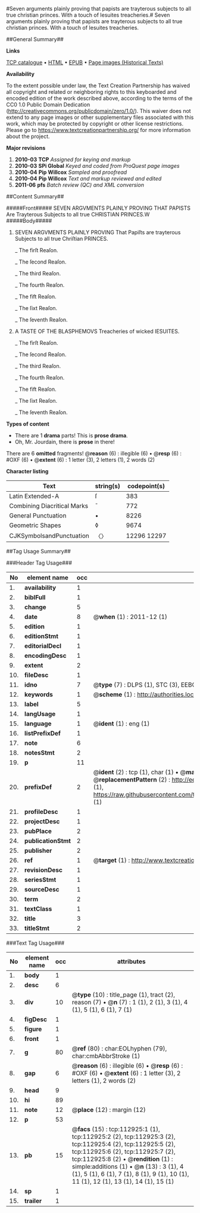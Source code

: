 #Seven arguments plainly proving that papists are trayterous subjects to all true christian princes. With a touch of Iesuites treacheries.#
Seven arguments plainly proving that papists are trayterous subjects to all true christian princes. With a touch of Iesuites treacheries.

##General Summary##

**Links**

[TCP catalogue](http://www.ota.ox.ac.uk/tcp/)  • 
[HTML](http://tei.it.ox.ac.uk/tcp/Texts-HTML/free/A92/A92961.html)  • 
[EPUB](http://tei.it.ox.ac.uk/tcp/Texts-EPUB/free/A92/A92961.epub) • 
[Page images (Historical Texts)](https://historicaltexts.jisc.ac.uk/eebo-99860800e)

**Availability**

To the extent possible under law, the Text Creation Partnership has waived all copyright and related or neighboring rights to this keyboarded and encoded edition of the work described above, according to the terms of the CC0 1.0 Public Domain Dedication (http://creativecommons.org/publicdomain/zero/1.0/). This waiver does not extend to any page images or other supplementary files associated with this work, which may be protected by copyright or other license restrictions. Please go to https://www.textcreationpartnership.org/ for more information about the project.

**Major revisions**

1. __2010-03__ __TCP__ *Assigned for keying and markup*
1. __2010-03__ __SPi Global__ *Keyed and coded from ProQuest page images*
1. __2010-04__ __Pip Willcox__ *Sampled and proofread*
1. __2010-04__ __Pip Willcox__ *Text and markup reviewed and edited*
1. __2011-06__ __pfs__ *Batch review (QC) and XML conversion*

##Content Summary##

#####Front#####
SEVEN ARGVMENTS PLAINLY PROVING THAT PAPISTS Are Trayterous Subjects to all true CHRISTIAN PRINCES.W
#####Body#####

1. SEVEN ARGVMENTS PLAINLY PROVING That Papiſts are trayterous Subjects to all true Chriſtian PRINCES.

    _ The firſt Reaſon.

    _ The ſecond Reaſon.

    _ The third Reaſon.

    _ The fourth Reaſon.

    _ The fift Reaſon.

    _ The ſixt Reaſon.

    _ The ſeventh Reaſon.

1. A TASTE OF THE BLASPHEMOVS Treacheries of wicked IESUITES.

    _ The firſt Reaſon.

    _ The ſecond Reaſon.

    _ The third Reaſon.

    _ The fourth Reaſon.

    _ The fift Reaſon.

    _ The ſixt Reaſon.

    _ The ſeventh Reaſon.

**Types of content**

  * There are 1 **drama** parts! This is **prose drama**.
  * Oh, Mr. Jourdain, there is **prose** in there!

There are 6 **omitted** fragments! 
 @__reason__ (6) : illegible (6)  •  @__resp__ (6) : #OXF (6)  •  @__extent__ (6) : 1 letter (3), 2 letters (1), 2 words (2)

**Character listing**


|Text|string(s)|codepoint(s)|
|---|---|---|
|Latin Extended-A|ſ|383|
|Combining             Diacritical Marks|̄|772|
|General Punctuation|•|8226|
|Geometric Shapes|◊|9674|
|CJKSymbolsandPunctuation|〈〉|12296 12297|

##Tag Usage Summary##

###Header Tag Usage###

|No|element name|occ|attributes|
|---|---|---|---|
|1.|__availability__|1||
|2.|__biblFull__|1||
|3.|__change__|5||
|4.|__date__|8| @__when__ (1) : 2011-12 (1)|
|5.|__edition__|1||
|6.|__editionStmt__|1||
|7.|__editorialDecl__|1||
|8.|__encodingDesc__|1||
|9.|__extent__|2||
|10.|__fileDesc__|1||
|11.|__idno__|7| @__type__ (7) : DLPS (1), STC (3), EEBO-CITATION (1), PROQUEST (1), VID (1)|
|12.|__keywords__|1| @__scheme__ (1) : http://authorities.loc.gov/ (1)|
|13.|__label__|5||
|14.|__langUsage__|1||
|15.|__language__|1| @__ident__ (1) : eng (1)|
|16.|__listPrefixDef__|1||
|17.|__note__|6||
|18.|__notesStmt__|2||
|19.|__p__|11||
|20.|__prefixDef__|2| @__ident__ (2) : tcp (1), char (1)  •  @__matchPattern__ (2) : ([0-9\-]+):([0-9IVX]+) (1), (.+) (1)  •  @__replacementPattern__ (2) : http://eebo.chadwyck.com/downloadtiff?vid=$1&page=$2 (1), https://raw.githubusercontent.com/textcreationpartnership/Texts/master/tcpchars.xml#$1 (1)|
|21.|__profileDesc__|1||
|22.|__projectDesc__|1||
|23.|__pubPlace__|2||
|24.|__publicationStmt__|2||
|25.|__publisher__|2||
|26.|__ref__|1| @__target__ (1) : http://www.textcreationpartnership.org/docs/. (1)|
|27.|__revisionDesc__|1||
|28.|__seriesStmt__|1||
|29.|__sourceDesc__|1||
|30.|__term__|2||
|31.|__textClass__|1||
|32.|__title__|3||
|33.|__titleStmt__|2||


###Text Tag Usage###

|No|element name|occ|attributes|
|---|---|---|---|
|1.|__body__|1||
|2.|__desc__|6||
|3.|__div__|10| @__type__ (10) : title_page (1), tract (2), reason (7)  •  @__n__ (7) : 1 (1), 2 (1), 3 (1), 4 (1), 5 (1), 6 (1), 7 (1)|
|4.|__figDesc__|1||
|5.|__figure__|1||
|6.|__front__|1||
|7.|__g__|80| @__ref__ (80) : char:EOLhyphen (79), char:cmbAbbrStroke (1)|
|8.|__gap__|6| @__reason__ (6) : illegible (6)  •  @__resp__ (6) : #OXF (6)  •  @__extent__ (6) : 1 letter (3), 2 letters (1), 2 words (2)|
|9.|__head__|9||
|10.|__hi__|89||
|11.|__note__|12| @__place__ (12) : margin (12)|
|12.|__p__|53||
|13.|__pb__|15| @__facs__ (15) : tcp:112925:1 (1), tcp:112925:2 (2), tcp:112925:3 (2), tcp:112925:4 (2), tcp:112925:5 (2), tcp:112925:6 (2), tcp:112925:7 (2), tcp:112925:8 (2)  •  @__rendition__ (1) : simple:additions (1)  •  @__n__ (13) : 3 (1), 4 (1), 5 (1), 6 (1), 7 (1), 8 (1), 9 (1), 10 (1), 11 (1), 12 (1), 13 (1), 14 (1), 15 (1)|
|14.|__sp__|1||
|15.|__trailer__|1||
